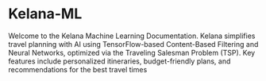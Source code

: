 # Kelana-ML
Welcome to the Kelana Machine Learning Documentation. Kelana simplifies travel planning with AI using TensorFlow-based Content-Based Filtering and Neural Networks, optimized via the Traveling Salesman Problem (TSP). Key features include personalized itineraries, budget-friendly plans, and recommendations for the best travel times
